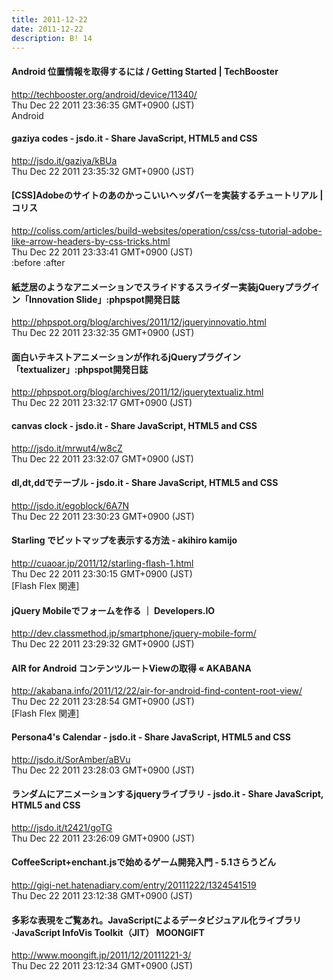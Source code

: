```yaml
---
title: 2011-12-22
date: 2011-12-22
description: B! 14
---
```


#### Android 位置情報を取得するには / Getting Started | TechBooster
http://techbooster.org/android/device/11340/<br>
Thu Dec 22 2011 23:36:35 GMT+0900 (JST)<br>
Android


#### gaziya codes - jsdo.it - Share JavaScript, HTML5 and CSS
http://jsdo.it/gaziya/kBUa<br>
Thu Dec 22 2011 23:35:32 GMT+0900 (JST)<br>


####   [CSS]Adobeのサイトのあのかっこいいヘッダバーを実装するチュートリアル | コリス
http://coliss.com/articles/build-websites/operation/css/css-tutorial-adobe-like-arrow-headers-by-css-tricks.html<br>
Thu Dec 22 2011 23:33:41 GMT+0900 (JST)<br>
:before :after


#### 紙芝居のようなアニメーションでスライドするスライダー実装jQueryプラグイン「Innovation Slide」:phpspot開発日誌
http://phpspot.org/blog/archives/2011/12/jqueryinnovatio.html<br>
Thu Dec 22 2011 23:32:35 GMT+0900 (JST)<br>


#### 面白いテキストアニメーションが作れるjQueryプラグイン「textualizer」:phpspot開発日誌
http://phpspot.org/blog/archives/2011/12/jquerytextualiz.html<br>
Thu Dec 22 2011 23:32:17 GMT+0900 (JST)<br>


#### canvas clock - jsdo.it - Share JavaScript, HTML5 and CSS
http://jsdo.it/mrwut4/w8cZ<br>
Thu Dec 22 2011 23:32:07 GMT+0900 (JST)<br>


#### dl,dt,ddでテーブル - jsdo.it - Share JavaScript, HTML5 and CSS
http://jsdo.it/egoblock/6A7N<br>
Thu Dec 22 2011 23:30:23 GMT+0900 (JST)<br>


#### Starling でビットマップを表示する方法 - akihiro kamijo
http://cuaoar.jp/2011/12/starling-flash-1.html<br>
Thu Dec 22 2011 23:30:15 GMT+0900 (JST)<br>
[Flash Flex 関連]


#### jQuery Mobileでフォームを作る ｜ Developers.IO
http://dev.classmethod.jp/smartphone/jquery-mobile-form/<br>
Thu Dec 22 2011 23:29:32 GMT+0900 (JST)<br>


#### AIR for Android コンテンツルートViewの取得 « AKABANA
http://akabana.info/2011/12/22/air-for-android-find-content-root-view/<br>
Thu Dec 22 2011 23:28:54 GMT+0900 (JST)<br>
[Flash Flex 関連]


#### Persona4's Calendar - jsdo.it - Share JavaScript, HTML5 and CSS
http://jsdo.it/SorAmber/aBVu<br>
Thu Dec 22 2011 23:28:03 GMT+0900 (JST)<br>


#### ランダムにアニメーションするjqueryライブラリ - jsdo.it - Share JavaScript, HTML5 and CSS
http://jsdo.it/t2421/goTG<br>
Thu Dec 22 2011 23:26:09 GMT+0900 (JST)<br>


#### CoffeeScript+enchant.jsで始めるゲーム開発入門 - 5.1さらうどん
http://gigi-net.hatenadiary.com/entry/20111222/1324541519<br>
Thu Dec 22 2011 23:12:38 GMT+0900 (JST)<br>


#### 多彩な表現をご覧あれ。JavaScriptによるデータビジュアル化ライブラリ·JavaScript InfoVis Toolkit（JIT） MOONGIFT
http://www.moongift.jp/2011/12/20111221-3/<br>
Thu Dec 22 2011 23:12:34 GMT+0900 (JST)<br>


